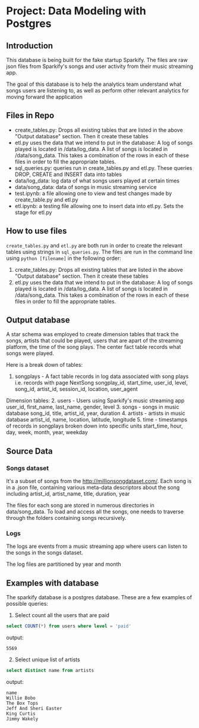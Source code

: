 # Project: Data Modeling with Postgres

## Introduction
This database is being built for the fake startup Sparkify. The files are raw json files from Sparkify's songs and user activity from their music streaming app.

The goal of this database is to help the analytics team understand what songs users are listening to, as well as perform other relevant analytics for moving forward the application

## Files in Repo
* create_tables.py: Drops all existing tables that are listed in the above "Output database" section. Then it create these tables
* etl.py uses the data that we intend to put in the database: A log of songs played is located in /data/log_data. A list of songs is located in /data/song_data. This takes a combination of the rows in each of these files in order to fill the appropriate tables.
* sql_queries.py: queries run in create_tables.py and etl.py. These queries DROP, CREATE and INSERT data into tables
* data/log_data: log data of what songs users played at certain times
* data/song_data: data of songs in music streaming service
* test.ipynb: a file allowing one to view and test changes made by create_table.py and etl.py
* etl.ipynb: a testing file allowing one to insert data into etl.py. Sets the stage for etl.py

## How to use files
`create_tables.py` and `etl.py` are both run in order to create the relevant tables using strings in `sql_queries.py`. The files are run in the command line using `python [filename]` in the following order:
1. create_tables.py: Drops all existing tables that are listed in the above "Output database" section. Then it create these tables
2. etl.py uses the data that we intend to put in the database: A log of songs played is located in /data/log_data. A list of songs is located in /data/song_data. This takes a combination of the rows in each of these files in order to fill the appropriate tables.


## Output database
A star schema was employed to create dimension tables that track the songs, artists that could be played, users that are apart of the streaming platform, the time of the song plays. The center fact table records what songs were played. 

Here is a break down of tables:

1. songplays - A fact table records in log data associated with song plays i.e. records with page NextSong
songplay_id, start_time, user_id, level, song_id, artist_id, session_id, location, user_agent

Dimension tables:
2. users - Users using Sparkify's music streaming app
user_id, first_name, last_name, gender, level
3. songs - songs in music database
song_id, title, artist_id, year, duration
4. artists - artists in music database
artist_id, name, location, latitude, longitude
5. time - timestamps of records in songplays broken down into specific units
start_time, hour, day, week, month, year, weekday

## Source Data
### Songs dataset
It's a subset of songs from the http://millionsongdataset.com/. Each song is in a .json file, containing various meta-data descriptors about the song including artist_id, artist_name, title, duration, year

The files for each song are stored in numerous directories in data/song_data. To load and access all the songs, one needs to traverse through the folders containing songs recursively.

### Logs
The logs are events from a music streaming app where users can listen to the songs in the songs dataset.

The log files are partitioned by year and month




## Examples with database
The sparkify database is a postgres database. These are a few examples of possible queries:

1. Select count all the users that are paid
```sql
select COUNT(*) from users where level = 'paid'
```
output:
```
5569
```

2. Select unique list of artists
```sql
select distinct name from artists
```

output:
```
name
Willie Bobo
The Box Tops
Jeff And Sheri Easter
King Curtis
Jimmy Wakely
```